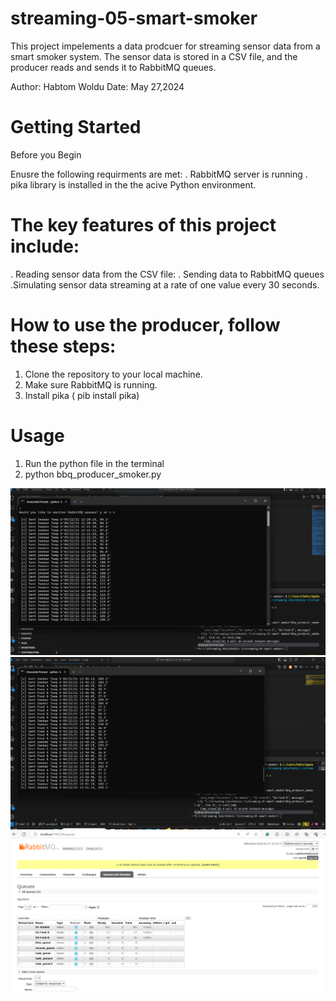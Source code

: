 # streaming-05-smart-smoker
This project impelements a data prodcuer for streaming sensor data from a smart smoker system. The sensor data is stored in a CSV file, and the producer reads and sends it to RabbitMQ queues. 

Author: Habtom Woldu
Date: May 27,2024
# Getting Started 


Before you Begin

Enusre the following requirments are met:
. RabbitMQ server is running
. pika library is installed in the the acive Python environment.

# The key features of this project include:
. Reading sensor data from the CSV file:
. Sending data to RabbitMQ queues 
.Simulating sensor data streaming at a rate of one value every 30 seconds.

# How to use the producer, follow these steps:
1. Clone the repository to your local machine.
2. Make sure RabbitMQ is running.
3. Install pika ( pib install pika)

# Usage
1. Run the python file in the terminal 
2. python bbq_producer_smoker.py

![alt text](image.png)
![alt text](image-1.png)
![alt text](image-2.png)